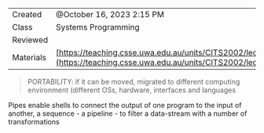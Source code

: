 

|   |   |
|---|---|
|Created|@October 16, 2023 2:15 PM|
|Class|Systems Programming|
|Reviewed||
|Materials|[https://teaching.csse.uwa.edu.au/units/CITS2002/lectures/lecture22/singlepage.html](https://teaching.csse.uwa.edu.au/units/CITS2002/lectures/lecture22/singlepage.html)|

> PORTABILITY: if it can be moved, migrated to different computing environment (different OSs, hardware, interfaces and languages

Pipes enable shells to connect the output of one program to the input of another, a sequence - a pipeline - to filter a data-stream with a number of transformations